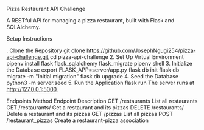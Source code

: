 Pizza Restaurant API Challenge

A RESTful API for managing a pizza restaurant, built with Flask and SQLAlchemy.

Setup Instructions

. Clone the Repository
git clone https://github.com/JosephNgugi254/pizza-api-challenge.git
cd pizza-api-challenge
2. Set Up Virtual Environment
pipenv install flask flask_sqlalchemy flask_migrate
pipenv shell
3. Initialize the Database
export FLASK_APP=server/app.py
flask db init
flask db migrate -m "Initial migration"
flask db upgrade
4. Seed the Database
python3 -m server.seed
5. Run the Application
flask run
The server runs at http://127.0.0.1:5000.

Endpoints
Method	Endpoint	Description
GET	/restaurants	List all restaurants
GET	/restaurants/<id>	Get a restaurant and its pizzas
DELETE	/restaurants/<id>	Delete a restaurant and its pizzas
GET	/pizzas	List all pizzas
POST	/restaurant_pizzas	Create a restaurant-pizza association